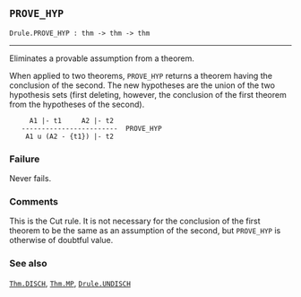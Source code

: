 ## `PROVE_HYP`

``` hol4
Drule.PROVE_HYP : thm -> thm -> thm
```

------------------------------------------------------------------------

Eliminates a provable assumption from a theorem.

When applied to two theorems, `PROVE_HYP` returns a theorem having the
conclusion of the second. The new hypotheses are the union of the two
hypothesis sets (first deleting, however, the conclusion of the first
theorem from the hypotheses of the second).

``` hol4
     A1 |- t1     A2 |- t2
   ------------------------  PROVE_HYP
    A1 u (A2 - {t1}) |- t2
```

### Failure

Never fails.

### Comments

This is the Cut rule. It is not necessary for the conclusion of the
first theorem to be the same as an assumption of the second, but
`PROVE_HYP` is otherwise of doubtful value.

### See also

[`Thm.DISCH`](#Thm.DISCH), [`Thm.MP`](#Thm.MP),
[`Drule.UNDISCH`](#Drule.UNDISCH)
